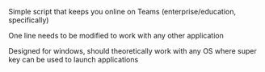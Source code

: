 Simple script that keeps you online on Teams (enterprise/education, specifically)

One line needs to be modified to work with any other application

Designed for windows, should theoretically work with any OS where super key can be used to launch applications
